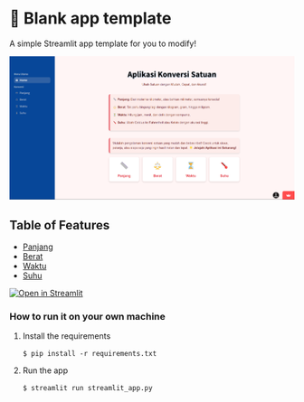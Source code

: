 # 🎈 Blank app template

A simple Streamlit app template for you to modify!

![home](streamlit.png)

## Table of Features

- [Panjang](#panjang)
- [Berat](#berat)
- [Waktu](#waktu)
- [Suhu](#suhu)

[![Open in Streamlit](https://static.streamlit.io/badges/streamlit_badge_black_white.svg)](https://blank-app-template.streamlit.app/)

### How to run it on your own machine

1. Install the requirements

   ```
   $ pip install -r requirements.txt
   ```

2. Run the app

   ```
   $ streamlit run streamlit_app.py
   ```
